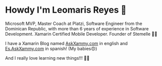 # Howdy I'm Leomaris Reyes 🙋‍

Microsoft MVP, Master Coach at Platzi, Software Engineer from the Dominican Republic, with more than 6 years of experience in Software Development. Xamarin Certified Mobile Developer. Founder  of Stemelle 👩‍💻

I have a Xamarin Blog named <a href="https://askxammy.com">AskXammy.com</a> in english and <a href="https://es.askxammy.com">Es.AskXammy.com</a> in spanish! (My babies😍)

And I really love learning new things!!! 💚💕
